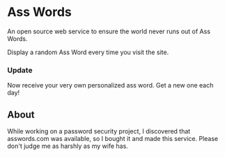 # Ass Words

An open source web service to ensure the world never runs out of Ass Words.

Display a random Ass Word every time you visit the site.

### **Update**

Now receive your very own personalized ass word. Get a new one each day!

## About

While working on a password security project, I discovered that asswords.com was available, so I bought it and made this service. Please don't judge me as harshly as my wife has.
